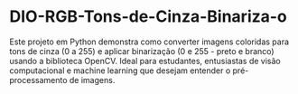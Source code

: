# DIO-RGB-Tons-de-Cinza-Binariza-o
Este projeto em Python demonstra como converter imagens coloridas para tons de cinza (0 a 255) e aplicar binarização (0 e 255 - preto e branco) usando a biblioteca OpenCV.  Ideal para estudantes, entusiastas de visão computacional e machine learning que desejam entender o pré-processamento de imagens.
